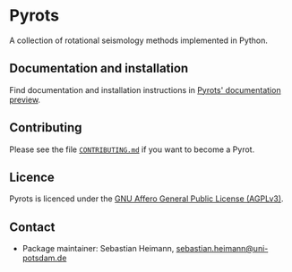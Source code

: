# Pyrots
A collection of rotational seismology methods implemented in Python.

## Documentation and installation

Find documentation and installation instructions in [Pyrots' documentation
preview](https://data.pyrocko.org/scratch/pyrots).

## Contributing

Please see the file [`CONTRIBUTING.md`](CONTRIBUTING.md) if you want to become
a Pyrot.

## Licence

Pyrots is licenced under the [GNU Affero General Public License
(AGPLv3)](LICENCE).

## Contact

* Package maintainer: Sebastian Heimann, sebastian.heimann@uni-potsdam.de
